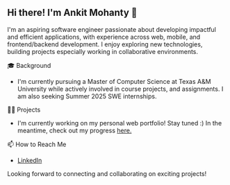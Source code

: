 ## Hi there! I'm Ankit Mohanty 👋
I'm an aspiring software engineer passionate about developing impactful and efficient applications, with experience across web, mobile, and frontend/backend development. I enjoy exploring new technologies, building projects especially working in collaborative environments.
  
🎓 Background
- I'm currently pursuing a Master of Computer Science at Texas A&M University while actively involved in course projects, and assignments. I am also seeking Summer 2025 SWE internships.

👨‍💻 Projects
- I'm currently working on my personal web portfolio! Stay tuned :) In the meantime, check out my progress [here.](https://github.com/amohanty03/ankit-web-portfolio)
  
📫 How to Reach Me
- [LinkedIn](https://www.linkedin.com/in/mohanty-ankit/)

Looking forward to connecting and collaborating on exciting projects!
